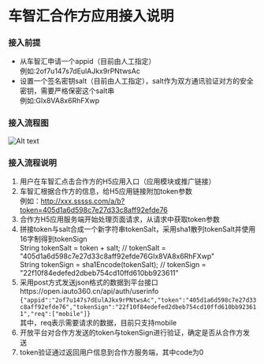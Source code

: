 # 车智汇合作方应用接入说明

### 接入前提

* 从车智汇申请一个appid（目前由人工指定）<br/>
    例如:2of7u147s7dEulAJkx9rPNtwsAc
* 设置一个签名密钥salt（目前由人工指定），salt作为双方通讯验证对方的安全密钥，需要严格保密这个salt串<br/>
    例如:GIx8VA8x6RhFXwp

### 接入流程图
![Alt text](https://github.com/iauto360/open-api/blob/master/auth_flow.png)

### 接入流程说明
1. 用户在车智汇点击合作方的H5应用入口（应用模块或推广链接）
2. 车智汇根据合作方的信息，给H5应用链接附加token参数<br/>
     例如：http://xxx.sssss.com/a/b?token=405d1a6d598c7e27d33c8aff92efde76
3. 合作方H5应用服务端开始处理页面请求，从请求中获取token参数
4. 拼接token与salt合成一个新字符串tokenSalt，采用sha1散列tokenSalt并使用16字制得到tokenSign<br/>
    String tokenSalt = token + salt;     // tokenSalt = "405d1a6d598c7e27d33c8aff92efde76GIx8VA8x6RhFXwp" <br>
    String tokenSign = sha1Encode(tokenSalt);    // tokenSign = "22f10f84edefed2dbeb754cd10ffd610bb923611"
5. 采用post方式发送json格式的数据到平台接口https://open.iauto360.cn/api/auth/userinfo<br/>
    `{"appid":"2of7u147s7dEulAJkx9rPNtwsAc","token":"405d1a6d598c7e27d33c8aff92efde76","tokenSign":"22f10f84edefed2dbeb754cd10ffd610bb923611","req":["mobile"]}`<br/>
其中，req表示需要请求的数据，目前只支持mobile
6. 开放平台对合作方发送的token与tokenSign进行验证，确定是否从合作方发送
7. token验证通过返回用户信息到合作方服务端，其中code为0
    



